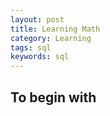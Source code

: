```yaml
---
layout: post
title: Learning Math 
category: Learning
tags: sql
keywords: sql
---
```


## To begin with ##
